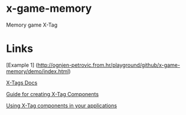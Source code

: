 x-game-memory
=============

Memory game X-Tag


# Links

[Example 1] (http://ognjen-petrovic.from.hr/playground/github/x-game-memory/demo/index.html)

[X-Tags Docs](http://x-tag.github.io/)

[Guide for creating X-Tag Components](https://github.com/x-tag/core/wiki/Creating-X-Tag-Components)

[Using X-Tag components in your applications](https://github.com/x-tag/core/wiki/Using-our-Web-Components-in-Your-Application)
